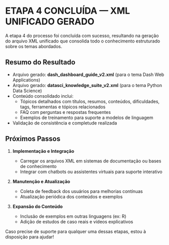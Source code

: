 # ETAPA 4 CONCLUÍDA — XML UNIFICADO GERADO

A etapa 4 do processo foi concluída com sucesso, resultando na geração do arquivo XML unificado que consolida todo o conhecimento estruturado sobre os temas abordados.

## Resumo do Resultado

- Arquivo gerado: **dash_dashboard_guide_v2.xml** (para o tema Dash Web Applications)  
- Arquivo gerado: **datasci_knowledge_suite_v2.xml** (para o tema Python Data Science)  
- Conteúdo consolidado inclui:  
  - Tópicos detalhados com títulos, resumos, conteúdos, dificuldades, tags, ferramentas e tópicos relacionados  
  - FAQ com perguntas e respostas frequentes  
  - Exemplos de treinamento para suporte a modelos de linguagem  
- Validação de consistência e completude realizada  

## Próximos Passos

1. **Implementação e Integração**  
   - Carregar os arquivos XML em sistemas de documentação ou bases de conhecimento  
   - Integrar com chatbots ou assistentes virtuais para suporte interativo  

2. **Manutenção e Atualização**  
   - Coleta de feedback dos usuários para melhorias contínuas  
   - Atualização periódica dos conteúdos e exemplos  

3. **Expansão do Conteúdo**  
   - Inclusão de exemplos em outras linguagens (ex: R)  
   - Adição de estudos de caso reais e vídeos explicativos  

Caso precise de suporte para qualquer uma dessas etapas, estou à disposição para ajudar!